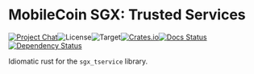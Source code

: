 # MobileCoin SGX: Trusted Services

[![Project Chat][chat-image]][chat-link]<!--
-->![License][license-image]<!--
-->![Target][target-image]<!--
-->[![Crates.io][crate-image]][crate-link]<!--
-->[![Docs Status][docs-image]][docs-link]<!--
-->[![Dependency Status][deps-image]][deps-link]

Idiomatic rust for the `sgx_tservice` library.

[chat-image]: https://img.shields.io/discord/844353360348971068?style=flat-square
[chat-link]: https://mobilecoin.chat
[license-image]: https://img.shields.io/crates/l/mc-sgx-tservice?style=flat-square
[target-image]: https://img.shields.io/badge/target-sgx-red?style=flat-square
[crate-image]: https://img.shields.io/crates/v/mc-sgx-tservice.svg?style=flat-square
[crate-link]: https://crates.io/crates/mc-sgx-tservice
[docs-image]: https://img.shields.io/docsrs/mc-sgx-tservice?style=flat-square
[docs-link]: https://docs.rs/crate/mc-sgx-tservice
[deps-image]: https://deps.rs/crate/mc-sgx-tservice/0.7.4/status.svg?style=flat-square
[deps-link]: https://deps.rs/crate/mc-sgx-tservice/0.7.4
